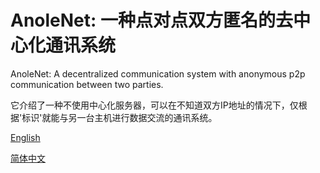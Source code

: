 # AnoleNet: 一种点对点双方匿名的去中心化通讯系统
AnoleNet: A decentralized communication system with anonymous p2p communication between two parties.

它介绍了一种不使用中心化服务器，可以在不知道双方IP地址的情况下，仅根据'标识'就能与另一台主机进行数据交流的通讯系统。

[English](https://github.com/btaskel/AnoleNet/blob/main/AnoleNet/en/AnoleNet%20-%20A%20Peer-to-Peer%20Anonymous%20Communication%20System.md)

[简体中文](https://github.com/btaskel/AnoleNet/blob/main/AnoleNet/zh_cn/Anole%20-%20%E4%B8%80%E7%A7%8D%E7%82%B9%E5%AF%B9%E7%82%B9%E5%8C%BF%E5%90%8D%E9%80%9A%E8%AE%AF%E7%B3%BB%E7%BB%9F.md)

